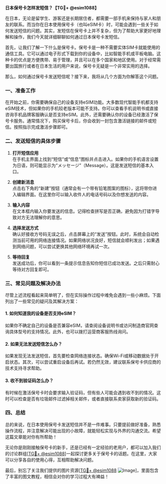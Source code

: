 **日本保号卡怎样发短信？【TG💪+ @esim1088】**

在日本，无论是留学生、游客还是长期居住者，都需要一部手机来保持与家人和朋友的联系。而当你在日本使用保号卡（也叫eSIM卡）时，可能会遇到一些关于如何发送短信的问题。其实，发短信在保号卡上并不复杂，但为了帮助大家更好地理解和操作，我们今天就详细聊聊如何通过日本保号卡发短信。

首先，让我们了解一下什么是保号卡。保号卡是一种不需要实体SIM卡就能使用的通信工具。它可以通过电子形式下载到你的设备中，比如智能手机或平板电脑。这种卡的优点是方便携带、易于管理，并且可以在多个国家和地区使用。对于经常需要出国旅行或者在日本生活的用户来说，保号卡无疑是一个非常实用的选择。

那么，如何通过保号卡发送短信呢？接下来，我将从几个方面为你解答这个问题。

### 一、准备工作

在开始之前，你需要确保自己的设备支持eSIM功能。大多数现代智能手机都支持eSIM技术，但如果你的手机较老版本可能不支持。你可以查看手机说明书或直接咨询手机品牌客服确认是否支持eSIM。此外，还需要确认你的设备已经激活了保号卡服务。通常情况下，购买保号卡后，你会收到一封包含激活链接的邮件或短信。按照指示完成激活步骤即可。

### 二、发送短信的具体步骤

1. **打开短信应用**  
   在手机主界面上找到“短信”或“信息”图标并点击进入。如果你的手机语言设置为日语，则可能显示为“メッセージ”（Message）。这是发送短信的基本入口。

2. **创建新消息**  
   点击右下角的“新建”按钮（通常会有一个带有铅笔图案的图标），这将带你进入编辑界面。在这里你可以输入收件人的电话号码以及你想发送的内容。

3. **输入内容**  
   在文本框内输入你要发送的信息。记得检查拼写是否正确，避免因为打错字导致对方无法理解你的意思。

4. **选择发送方式**  
   确认好接收方号码无误之后，点击屏幕上的“发送”按钮。此时，系统会自动检测当前可用的网络连接情况。如果网络状况良好，短信就会顺利发出；如果遇到网络问题，可以尝试更换其他网络环境再试一次。

5. **等待回复**  
   发送成功后，你可以看到一条提示信息告知你短信已成功发送。之后只需耐心等待对方回复即可。

### 三、常见问题及解决办法

尽管上述流程看起来简单明了，但在实际操作过程中难免会遇到一些小麻烦。下面列出了一些常见的疑问及其解决方案：

#### 1. 如何知道我的设备是否支持eSIM？
如果你不确定自己的设备是否兼容eSIM，请查阅设备说明书或访问制造商官网查询具体型号的支持情况。此外，也可以拨打运营商客服热线询问。

#### 2. 如果无法发送短信怎么办？
如果发现无法发送短信，首先要检查网络连接状态。确保Wi-Fi或移动数据处于开启状态。其次，可以尝试重启设备后再试。若仍然无效，建议联系保号卡供应商的技术支持寻求帮助。

#### 3. 收不到验证码怎么办？
有时候在激活保号卡时会要求输入验证码，但有些人可能会遇到收不到的情况。这时可以检查是否有垃圾邮件过滤掉相关邮件，或者直接联系卖家获取新的验证码。

### 四、总结

总的来说，在日本使用保号卡发送短信并不是一件难事。只要提前做好准备，熟悉操作流程，并注意解决可能出现的小故障，就能轻松实现与外界的沟通交流。希望这篇文章能对你有所帮助！

无论你是刚刚接触保号卡的新手，还是已经有一定经验的老用户，都可以加入我们的讨论群组[[TG💪+ @esim1088](https://t.me/s/esim1088)]一起探讨更多关于保号卡的话题。在这里，大家可以分享各自的使用心得，互相帮助解决问题。

最后，别忘了关注我们提供的图片资源[[TG💪+ @esim1088](https://t.me/s/esim1088) ![Image](https://i.postimg.cc/4NQfJmqS/Snipaste-2025-05-13-00-14-12.png)]，里面包含了丰富的图文教程，相信会对你的学习过程大有裨益！